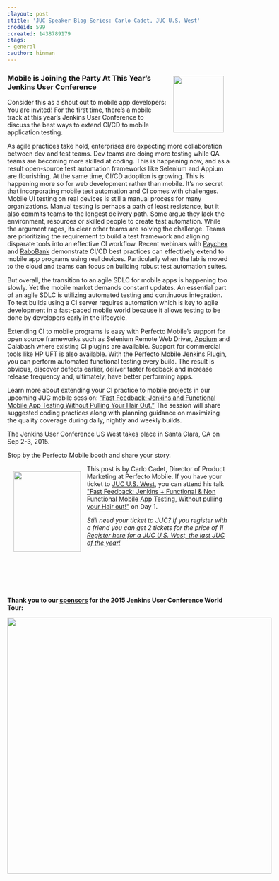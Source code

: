```yaml
---
:layout: post
:title: 'JUC Speaker Blog Series: Carlo Cadet, JUC U.S. West'
:nodeid: 599
:created: 1438789179
:tags:
- general
:author: hinman
---
```

<div style="float:right; margin:1em">
<img src="https://jenkins-ci.org/sites/default/files/images/Jenkins_Butler_0.png" width=114 height=128>
</div>

<p><h3>Mobile is Joining the Party At This Year’s Jenkins User Conference</h3></p>

<p>Consider this as a shout out to mobile app developers: You are invited! For the first time, there’s a mobile track at this year’s Jenkins User Conference to discuss the best ways to extend CI/CD to mobile application testing.</p>

<p>As agile practices take hold, enterprises are expecting more collaboration between dev and test teams. Dev teams are doing more testing while QA teams are becoming more skilled at coding. This is happening now, and as a result open-source test automation frameworks like Selenium and Appium are flourishing. At the same time, CI/CD adoption is growing. This is happening more so for web development rather than mobile. It’s no secret that incorporating mobile test automation and CI comes with challenges. Mobile UI testing on real devices is still a manual process for many organizations. Manual testing is perhaps a path of least resistance, but it also commits teams to the longest delivery path.  Some argue they lack the environment, resources or skilled people to create test automation. While the argument rages, its clear other teams are solving the challenge.  Teams are prioritizing the requirement to build a test framework and aligning disparate tools into an effective CI workflow.  Recent webinars with <a href="http://www.perfectomobile.com/ni/support/resources/webinars/test-automation-works-for-paychex">Paychex</a> and <a href="http://www.perfectomobile.com/ni/support/resources/webinars/journey-devops-replay">RaboBank</a> demonstrate CI/CD best practices can effectively extend to mobile app programs using real devices.  Particularly when the lab is moved to the cloud and teams can focus on building robust test automation suites.</p>

<p>But overall, the transition to an agile SDLC for mobile apps is happening too slowly. Yet the mobile market demands constant updates. An essential part of an agile SDLC is utilizing automated testing and continuous integration. To test builds using a CI server requires automation which is key to agile development in a fast-paced mobile world because it allows testing to be done by developers early in the lifecycle.</p>

<p>Extending CI to mobile programs is easy with Perfecto Mobile’s support for open source frameworks such as Selenium Remote Web Driver, <a href="http://www.perfectomobile.com/Company/Media_Room/PRs/perfecto-makes-appium-enterprise-grade">Appium</a> and Calabash where existing CI plugins are available. Support for commercial tools like HP UFT is also available.  With the <a href="http://www.perfectomobile.com/integrations/jenkins">Perfecto Mobile Jenkins Plugin</a>, you can perform automated functional testing every build. The result is obvious, discover defects earlier, deliver faster feedback and increase release frequency and, ultimately, have better performing apps.</p>

<p>Learn more about extending your CI practice to mobile projects in our  upcoming JUC mobile session: <a href="https://www.cloudbees.com/jenkins/juc-2015/abstracts/us-west/01-03-1130">“Fast Feedback: Jenkins and Functional Mobile App Testing Without Pulling Your Hair Out.”</a> The session will share suggested coding practices along with planning guidance on maximizing the quality coverage during daily, nightly and weekly builds.</p>

<p>The Jenkins User Conference US West takes place in Santa Clara, CA on Sep 2-3, 2015.</p>

<p>Stop by the Perfecto Mobile booth and share your story.</p>

<div style="float:left; margin:1em">
<img src="http://jenkins-ci.org/sites/default/files/images/cadet_0.jpg" width=152 height=182>
</div>

<p>This post is by Carlo Cadet, Director of Product Marketing at Perfecto Mobile. If you have your ticket to <a href="http://www.cloudbees.com/jenkins/juc-2015/us-west">JUC U.S. West</a>, you can attend his talk <a href="https://www.cloudbees.com/jenkins/juc-2015/abstracts/us-west/01-03-1130">"Fast Feedback: Jenkins + Functional & Non Functional Mobile App Testing, Without pulling your Hair out!"</a> on Day 1.</p>

<p><i>Still need your ticket to JUC? If you register with a friend you can get 2 tickets for the price of 1! <a href="http://www.cloudbees.com/jenkins/juc-2015/us-west">Register here for a JUC U.S. West, the last JUC of the year!</a></i></p>
<br><br><br><br><br>
<p><b>Thank you to our <a href="http://www.cloudbees.com/jenkins/juc-2015/sponsors">sponsors</a> for the 2015 Jenkins User Conference World Tour:</p></b>

<div style="float:left; margin:0em">
<img src="http://jenkins-ci.org/sites/default/files/images/sponsors-06032015-02_0.png" width=598 height=579>
</div>

